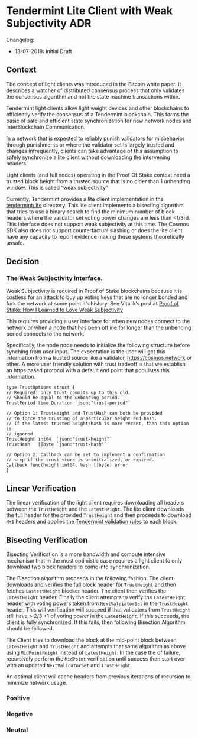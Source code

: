 # Tendermint Lite Client with Weak Subjectivity ADR

Changelog:
- 13-07-2019: Initial Draft
## Context
The concept of light clients was introduced in the Bitcoin white paper. It describes a watcher of distributed consensus process that only validates the consensus algorithm and not the state machine transactions within.

Tendermint light clients allow light weight devices and other blockchains to efficiently verify the consensus of a Tendermint blockchain. This forms the basic of safe and efficient state synchronization for new network nodes and InterBlockchain Communication.

In a network that is expected to reliably punish validators for misbehavior through punishments or where the validator set is largely trusted and changes infrequently, clients can take advantage of this assumption to safely synchronize a lite client without downloading the intervening headers.

Light clients (and full nodes) operating in the Proof Of Stake context need a trusted block height from a trusted source that is no older than 1 unbending window. This is called “weak subjectivity”

Currently, Tendermint provides a lite client implementation in the [tendermint/lite](https://github.com/tendermint/tendermint/tree/master/lite) directory. This lite client implements a bisecting algorithm that tries to use a binary search to find the minimum number of block headers where the validator set voting power changes are less than <1/3rd. This interface does not support weak subjectivity at this time. The Cosmos SDK also does not support counterfactual slashing or does the lite client have any capacity to report evidence making these systems theoretically unsafe.

## Decision 

### The Weak Subjectivity Interface.

Weak Subjectivity is required in Proof of Stake blockchains because it is costless for an attack to buy up voting keys that are no longer bonded and fork the network at some point it’s history. See Vitalik’s post at [Proof of Stake: How I Learned to Love Weak Subjectivity](https://blog.ethereum.org/2014/11/25/proof-stake-learned-love-weak-subjectivity/)

This requires providing a user interface for when new nodes connect to the network or when a node that has been offline for longer than the unbending period connects to the network. 

Specifically, the node node needs to initialize the following structure before synching from user input. The expectation is the user will get this information from a trusted source like a validator, https://cosmos.network or other.  A more user friendly solution with trust tradeoff is that we establish an https based protocol with a default end point that populates this information. 

```
type TrustOptions struct {
// Required: only trust commits up to this old.
// Should be equal to the unbonding period.
TrustPeriod time.Duration `json:"trust-period"`

// Option 1: TrustHeight and TrustHash can both be provided
// to force the trusting of a particular height and hash.
// If the latest trusted height/hash is more recent, then this option is
// ignored.
TrustHeight int64  `json:"trust-height"`
TrustHash   []byte `json:"trust-hash"`

// Option 2: Callback can be set to implement a confirmation
// step if the trust store is uninitialized, or expired.
Callback func(height int64, hash []byte) error
}
```

## Linear Verification
The linear verification of the light client requires downloading all headers between the `TrustHeight` and the `LatestHeight`. The lite client downloads the full header for the provided `TrustHeight` and then proceeds to download `N+1` headers and applies the [Tendermint validation rules](https://github.com/tendermint/tendermint/blob/master/docs/spec/blockchain/blockchain.md#validation) to each block. 



## Bisecting Verification

Bisecting Verification is a more bandwidth and compute intensive mechanism that in the most optimistic case requires a light client to only download two block headers to come into synchronization. 

The Bisection algorithm proceeds in the following fashion. The client downloads  and verifies the full block header for `TrustHeight` and then  fetches  `LastestHeight` blocker header.  The client then verifies the `LatestHeight` header.  Finally the client attempts to verify the `LatestHeight` header with voting powers taken from `NextValdiatorSet` in the `TrustHeight` header. This will verification will succeed if that validators from `TrustHeight` still have > 2/3 +1 of voting power in the `LatestHeight`. If this succeeds, the client is fully synchronized. If this fails, then following Bisection Algorithm should be followed.

The Client tries to download the block at the mid-point block between `LatestHeight` and `TrustHeight` and attempts that same algorithm as above using `MidPointHeight` instead of `LatestHeight`. In the case the of failure, recursively perform the `MidPoint` verification until success then start over with an updated `NextValidatorSet` and `TrustHeight`.

An optimal client will cache headers from previous iterations of recursion to minimize network usage.


### Positive

### Negative

### Neutral



 

